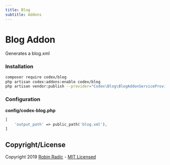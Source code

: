 ```yaml
---
title: Blog
subtitle: Addons
---
```


# Blog Addon

Generates a blog.xml


### Installation

```bash
composer require codex/blog
php artisan codex:addons:enable codex/blog
php artisan vendor:publish --provider="Codex\Blog\BlogAddonServiceProvider"
```

### Configuration

**config/codex-blog.php**
```php
[
    'output_path' => public_path('blog.xml'),
]
```



<!--*codex:hide*-->
## Copyright/License
Copyright 2019 [Robin Radic](https://github.com/RobinRadic) - [MIT Licensed](LICENSE.md)
<!--*codex:/hide*-->